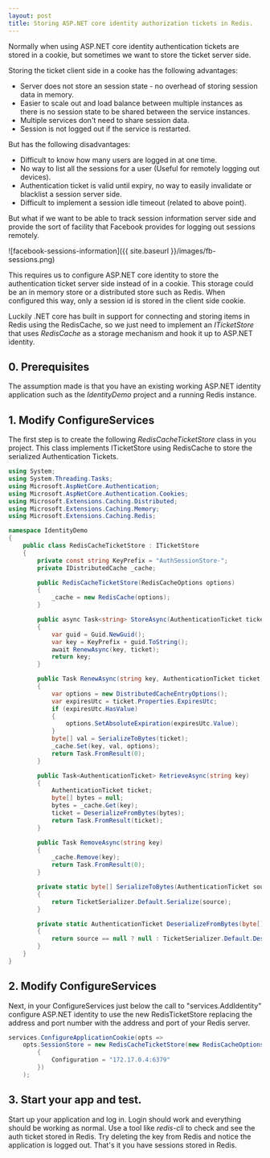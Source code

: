 ```yaml
---
layout: post
title: Storing ASP.NET core identity authorization tickets in Redis. 
---
```


Normally when using ASP.NET core identity authentication tickets are stored in a cookie, but sometimes we want to store the ticket server side.

Storing the ticket client side in a cooke has the following advantages:

* Server does not store an session state - no overhead of storing session data in memory.
* Easier to scale out and load balance between multiple instances as there is no session state to be shared between the service instances. 
* Multiple services don't need to share session data. 
* Session is not logged out if the service is restarted. 

But has the following disadvantages:

* Difficult to know how many users are logged in at one time. 
* No way to list all the sessions for a user (Useful for remotely logging out devices). 
* Authentication ticket is valid until expiry, no way to easily invalidate or blacklist a session server side. 
* Difficult to implement a session idle timeout (related to above point).

But what if we want to be able to track session information server side and provide the sort of facility that Facebook provides for logging out sessions remotely. 

![facebook-sessions-information]({{ site.baseurl }}/images/fb-sessions.png)

This requires us to configure ASP.NET core identity to store the authentication ticket server side instead of in a cookie.  This storage could be an in memory store or a distributed store such as Redis. When configured this way, only a session id is stored in the client side cookie. 

Luckily .NET core has built in support for connecting and storing items in Redis using the RedisCache, so we just need to implement an *ITicketStore* that uses *RedisCache* as a storage mechanism and hook it up to ASP.NET identity. 

## 0. Prerequisites

The assumption made is that you have an existing working ASP.NET identity application such as the *IdentityDemo* project and a running Redis instance. 

## 1. Modify ConfigureServices

The first step is to create the following *RedisCacheTicketStore* class in you project.  This class implements ITicketStore using RedisCache to store the serialized Authentication Tickets. 

```csharp
using System;
using System.Threading.Tasks;
using Microsoft.AspNetCore.Authentication;
using Microsoft.AspNetCore.Authentication.Cookies;
using Microsoft.Extensions.Caching.Distributed;
using Microsoft.Extensions.Caching.Memory;
using Microsoft.Extensions.Caching.Redis;

namespace IdentityDemo
{
    public class RedisCacheTicketStore : ITicketStore
    {
        private const string KeyPrefix = "AuthSessionStore-";
        private IDistributedCache _cache;

        public RedisCacheTicketStore(RedisCacheOptions options)
        {
            _cache = new RedisCache(options);
        }

        public async Task<string> StoreAsync(AuthenticationTicket ticket)
        {
            var guid = Guid.NewGuid();
            var key = KeyPrefix + guid.ToString();
            await RenewAsync(key, ticket);
            return key;
        }

        public Task RenewAsync(string key, AuthenticationTicket ticket)
        {
            var options = new DistributedCacheEntryOptions();
            var expiresUtc = ticket.Properties.ExpiresUtc;
            if (expiresUtc.HasValue)
            {
                options.SetAbsoluteExpiration(expiresUtc.Value);
            }
            byte[] val = SerializeToBytes(ticket);
            _cache.Set(key, val, options);
            return Task.FromResult(0);
        }

        public Task<AuthenticationTicket> RetrieveAsync(string key)
        {
            AuthenticationTicket ticket;
            byte[] bytes = null;
            bytes = _cache.Get(key);
            ticket = DeserializeFromBytes(bytes);
            return Task.FromResult(ticket);
        }

        public Task RemoveAsync(string key)
        {
            _cache.Remove(key);
            return Task.FromResult(0);
        }

        private static byte[] SerializeToBytes(AuthenticationTicket source)
        {
            return TicketSerializer.Default.Serialize(source);
        }

        private static AuthenticationTicket DeserializeFromBytes(byte[] source)
        {
            return source == null ? null : TicketSerializer.Default.Deserialize(source);
        }
    }
}
```

## 2. Modify ConfigureServices

Next, in your ConfigureServices just below the call to "services.AddIdentity" configure ASP.NET identity to use the new RedisTicketStore replacing the address and port number with the address and port of your Redis server.

```csharp
services.ConfigureApplicationCookie(opts =>
	opts.SessionStore = new RedisCacheTicketStore(new RedisCacheOptions()
    	{
        	Configuration = "172.17.0.4:6379"
        })
    );
```

## 3. Start your app and test.

Start up your application and log in.  Login should work and everything should be working as normal.  Use a tool like *redis-cli* to check and see the auth ticket stored in Redis.  Try deleting the key from Redis and notice the application is logged out.  That's it you have sessions stored in Redis. 



